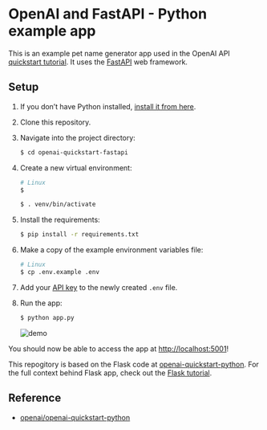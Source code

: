 # OpenAI and FastAPI - Python example app

This is an example pet name generator app used in the OpenAI API [quickstart tutorial](https://beta.openai.com/docs/quickstart). It uses the [FastAPI](https://fastapi.tiangolo.com/) web framework. 

## Setup

1. If you don’t have Python installed, [install it from here](https://www.python.org/downloads/).

2. Clone this repository.

3. Navigate into the project directory:

   ```bash
   $ cd openai-quickstart-fastapi
   ```

4. Create a new virtual environment:

   ```bash
   # Linux
   $ 
   
   $ . venv/bin/activate
   ```

5. Install the requirements:

   ```bash
   $ pip install -r requirements.txt
   ```

6. Make a copy of the example environment variables file:

   ```bash
   # Linux
   $ cp .env.example .env
   ```

7. Add your [API key](https://beta.openai.com/account/api-keys) to the newly created `.env` file.


8. Run the app:

   ```bash
   $ python app.py
   ```
   
   ![demo](https://user-images.githubusercontent.com/59533593/173504130-6b36bad6-267a-45b2-96b9-14abe9493ad1.gif)
   
You should now be able to access the app at [http://localhost:5001](http://localhost:5001)! 

This repogitory is based on the Flask code at [openai-quickstart-python](https://github.com/openai/openai-quickstart-python). For the full context behind Flask app, check out the [Flask tutorial](https://beta.openai.com/docs/quickstart).

## Reference

- [openai/openai-quickstart-python](https://github.com/openai/openai-quickstart-python)


